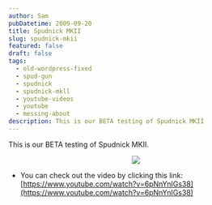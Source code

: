 ```yaml
---
author: Sam
pubDatetime: 2009-09-20
title: Spudnick MKII
slug: spudnick-mkii
featured: false
draft: false
tags:
  - old-wordpress-fixed
  - spud-gun
  - spudnick
  - spudnick-mkll
  - youtube-videos
  - youtube
  - messing-about
description: This is our BETA testing of Spudnick MKII
---
```

This is our BETA testing of Spudnick MKII.

<p style="text-align: center"><a href="https://www.youtube.com/watch?v=6pNnYnIGs38"><img src="/assets/2009/2009-09-20-spudnick-mkll-testing.jpg"></a></p>

*   You can check out the video by clicking this link: [https://www.youtube.com/watch?v=6pNnYnIGs38](https://www.youtube.com/watch?v=6pNnYnIGs38)
